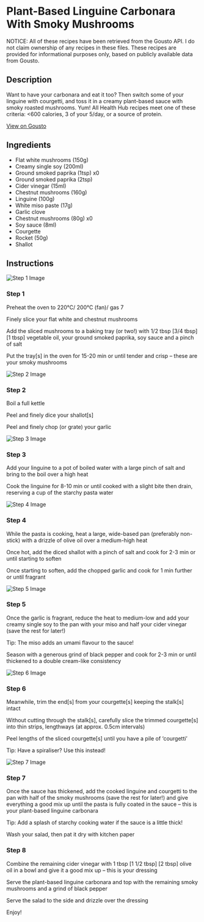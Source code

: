 # Plant-Based Linguine Carbonara With Smoky Mushrooms

NOTICE: All of these recipes have been retrieved from the Gousto API. I do not claim ownership of any recipes in these files. These recipes are provided for informational purposes only, based on publicly available data from Gousto.

## Description

Want to have your carbonara and eat it too? Then switch some of your linguine with courgetti, and toss it in a creamy plant-based sauce with smoky roasted mushrooms. Yum! All Health Hub recipes meet one of these criteria: <600 calories, 3 of your 5/day, or a source of protein.

[View on Gousto](https://www.gousto.co.uk/recipes/cookbook/lighter-plant-based-linguine-carbonara-with-smoky-mushrooms)

## Ingredients

- Flat white mushrooms (150g)
- Creamy single soy (200ml)
- Ground smoked paprika (1tsp) x0
- Ground smoked paprika (2tsp)
- Cider vinegar (15ml)
- Chestnut mushrooms (160g)
- Linguine (100g)
- White miso paste (17g)
- Garlic clove
- Chestnut mushrooms (80g) x0
- Soy sauce (8ml)
- Courgette
- Rocket (50g)
- Shallot

## Instructions

![Step 1 Image](https://production-media.gousto.co.uk/cms/recipe-step-image/Step-1-1638259919970-x200.jpg)

### Step 1

Preheat the oven to 220°C/ 200°C (fan)/ gas 7

Finely slice your flat white and chestnut mushrooms

Add the sliced mushrooms to a baking tray (or two!) with 1/2 tbsp <span class="text-purple">[3/4 tbsp]</span> <span class="text-danger">[1 tbsp] </span>vegetable oil, your ground smoked paprika, soy sauce and a pinch of salt

Put the tray[s] in the oven for 15-20 min or until tender and crisp – these are your smoky mushrooms

![Step 2 Image](https://production-media.gousto.co.uk/cms/recipe-step-image/Step-2-1638259923472-x200.jpg)

### Step 2

Boil a full kettle

Peel and finely dice your shallot[s]

Peel and finely chop (or grate) your garlic

![Step 3 Image](https://production-media.gousto.co.uk/cms/recipe-step-image/Step-3-1638259927353-x200.jpg)

### Step 3

Add your linguine to a pot of boiled water with a large pinch of salt and bring to the boil over a high heat

Cook the linguine for 8-10 min or until cooked with a slight bite then drain, reserving a cup of the starchy pasta water

![Step 4 Image](https://production-media.gousto.co.uk/cms/recipe-step-image/step-4-1638259931352-x200.jpg)

### Step 4

While the pasta is cooking, heat a large, wide-based pan (preferably non-stick) with a drizzle of olive oil over a medium-high heat

Once hot, add the diced shallot with a pinch of salt and cook for 2-3 min or until starting to soften

Once starting to soften, add the chopped garlic and cook for 1 min further or until fragrant

![Step 5 Image](https://production-media.gousto.co.uk/cms/recipe-step-image/Step-5-1638259935850-x200.jpg)

### Step 5

Once the garlic is fragrant, reduce the heat to medium-low and add your creamy single soy to the pan with your miso and half your cider vinegar (save the rest for later!)

Tip: The miso adds an umami flavour to the sauce!

Season with a generous grind of black pepper and cook for 2-3 min or until thickened to a double cream-like consistency

![Step 6 Image](https://production-media.gousto.co.uk/cms/recipe-step-image/Step-6-1638259944433-x200.jpg)

### Step 6

Meanwhile, trim the end[s] from your courgette[s] keeping the stalk[s] intact

Without cutting through the stalk[s], carefully slice the trimmed courgette[s] into thin strips, lengthways (at approx. 0.5cm intervals)

Peel lengths of the sliced courgette[s] until you have a pile of ‘courgetti’

Tip: Have a spiraliser? Use this instead!

![Step 7 Image](https://production-media.gousto.co.uk/cms/recipe-step-image/Step-7-1638259949213-x200.jpg)

### Step 7

Once the sauce has thickened, add the cooked linguine and courgetti to the pan with half of the smoky mushrooms (save the rest for later!) and give everything a good mix up until the pasta is fully coated in the sauce – this is your plant-based linguine carbonara

Tip: Add a splash of starchy cooking water if the sauce is a little thick!

Wash your salad, then pat it dry with kitchen paper

### Step 8

Combine the remaining cider vinegar with 1 tbsp <span class="text-purple">[1 1/2 tbsp]</span> <span class="text-danger">[2 tbsp]</span> olive oil in a bowl and give it a good mix up – this is your dressing

Serve the plant-based linguine carbonara and top with the remaining smoky mushrooms and a grind of black pepper

Serve the salad to the side and drizzle over the dressing

Enjoy!

